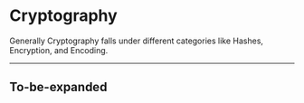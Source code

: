 # Cryptography
Generally Cryptography falls under different categories like Hashes, Encryption, and Encoding. 

----

## To-be-expanded
 
